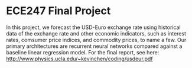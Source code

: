 # ECE247 Final Project

In this project, we forecast the USD-Euro exchange rate using historical data of the exchange rate and other economic indicators, such as interest rates, comsumer price indices, and commodity prices, to name a few.
Our primary architectures are recurrent neural networks compared against a baseline linear regression model.
For the final report, see here:
http://www.physics.ucla.edu/~kevinchen/coding/usdeur.pdf
